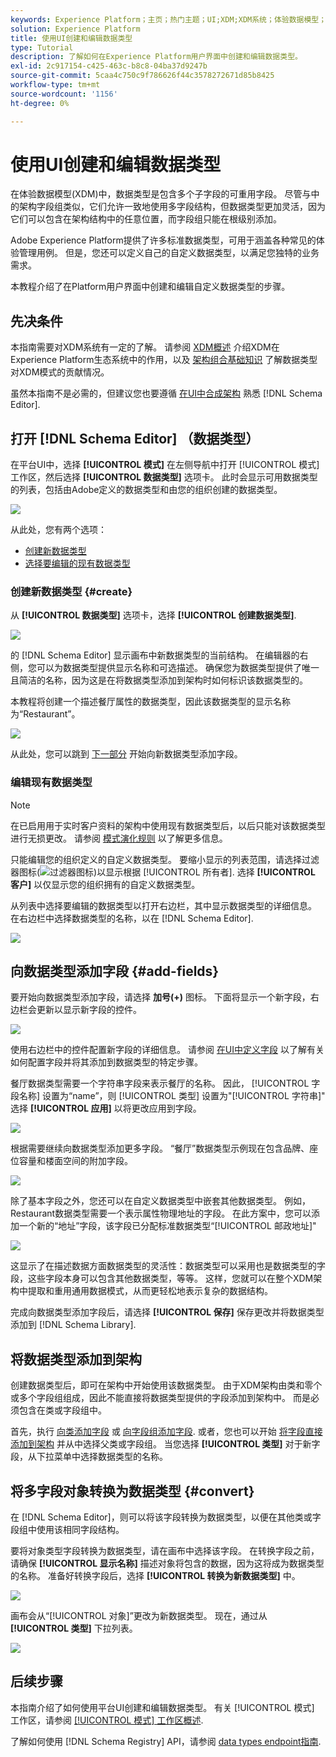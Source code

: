 ```yaml
---
keywords: Experience Platform；主页；热门主题；UI;XDM;XDM系统；体验数据模型；体验数据模型；数据模型；数据模型；架构注册；架构注册；架构；架构；架构；架构；创建；数据类型；数据类型；
solution: Experience Platform
title: 使用UI创建和编辑数据类型
type: Tutorial
description: 了解如何在Experience Platform用户界面中创建和编辑数据类型。
exl-id: 2c917154-c425-463c-b8c8-04ba37d9247b
source-git-commit: 5caa4c750c9f786626f44c3578272671d85b8425
workflow-type: tm+mt
source-wordcount: '1156'
ht-degree: 0%

---
```


# 使用UI创建和编辑数据类型

在体验数据模型(XDM)中，数据类型是包含多个子字段的可重用字段。 尽管与中的架构字段组类似，它们允许一致地使用多字段结构，但数据类型更加灵活，因为它们可以包含在架构结构中的任意位置，而字段组只能在根级别添加。

Adobe Experience Platform提供了许多标准数据类型，可用于涵盖各种常见的体验管理用例。 但是，您还可以定义自己的自定义数据类型，以满足您独特的业务需求。

本教程介绍了在Platform用户界面中创建和编辑自定义数据类型的步骤。

## 先决条件

本指南需要对XDM系统有一定的了解。 请参阅 [XDM概述](../../home.md) 介绍XDM在Experience Platform生态系统中的作用，以及 [架构组合基础知识](../../schema/composition.md) 了解数据类型对XDM模式的贡献情况。

虽然本指南不是必需的，但建议您也要遵循 [在UI中合成架构](../../tutorials/create-schema-ui.md) 熟悉 [!DNL Schema Editor].

## 打开 [!DNL Schema Editor] （数据类型）

在平台UI中，选择 **[!UICONTROL 模式]** 在左侧导航中打开 [!UICONTROL 模式] 工作区，然后选择 **[!UICONTROL 数据类型]** 选项卡。 此时会显示可用数据类型的列表，包括由Adobe定义的数据类型和由您的组织创建的数据类型。

![](../../images/ui/resources/data-types/data-types-tab.png)

从此处，您有两个选项：

- [创建新数据类型](#create)
- [选择要编辑的现有数据类型](#edit)

### 创建新数据类型 {#create}

从 **[!UICONTROL 数据类型]** 选项卡，选择 **[!UICONTROL 创建数据类型]**.

![](../../images/ui/resources/data-types/create.png)

的 [!DNL Schema Editor] 显示画布中新数据类型的当前结构。 在编辑器的右侧，您可以为数据类型提供显示名称和可选描述。 确保您为数据类型提供了唯一且简洁的名称，因为这是在将数据类型添加到架构时如何标识该数据类型的。

本教程将创建一个描述餐厅属性的数据类型，因此该数据类型的显示名称为“Restaurant”。

![](../../images/ui/resources/data-types/data-type-properties.png)

从此处，您可以跳到 [下一部分](#add-fields) 开始向新数据类型添加字段。

### 编辑现有数据类型

>[!NOTE]
>
>在已启用用于实时客户资料的架构中使用现有数据类型后，以后只能对该数据类型进行无损更改。 请参阅 [模式演化规则](../../schema/composition.md#evolution) 以了解更多信息。

只能编辑您的组织定义的自定义数据类型。 要缩小显示的列表范围，请选择过滤器图标(![过滤器图标](../../images/ui/resources/data-types/filter.png))以显示根据 [!UICONTROL 所有者]. 选择 **[!UICONTROL 客户]** 以仅显示您的组织拥有的自定义数据类型。

从列表中选择要编辑的数据类型以打开右边栏，其中显示数据类型的详细信息。 在右边栏中选择数据类型的名称，以在 [!DNL Schema Editor].

![](../../images/ui/resources/data-types/edit.png)

## 向数据类型添加字段 {#add-fields}

要开始向数据类型添加字段，请选择 **加号(+)** 图标。 下面将显示一个新字段，右边栏会更新以显示新字段的控件。

![](../../images/ui/resources/data-types/new-field.png)

使用右边栏中的控件配置新字段的详细信息。 请参阅 [在UI中定义字段](../fields/overview.md#define) 以了解有关如何配置字段并将其添加到数据类型的特定步骤。

餐厅数据类型需要一个字符串字段来表示餐厅的名称。 因此， [!UICONTROL 字段名称] 设置为“name”，则 [!UICONTROL 类型] 设置为&quot;[!UICONTROL 字符串]&quot; 选择 **[!UICONTROL 应用]** 以将更改应用到字段。

![](../../images/ui/resources/data-types/name-field.png)

根据需要继续向数据类型添加更多字段。 “餐厅”数据类型示例现在包含品牌、座位容量和楼面空间的附加字段。

![](../../images/ui/resources/data-types/more-fields.png)

除了基本字段之外，您还可以在自定义数据类型中嵌套其他数据类型。 例如，Restaurant数据类型需要一个表示属性物理地址的字段。 在此方案中，您可以添加一个新的“地址”字段，该字段已分配标准数据类型“[!UICONTROL 邮政地址]&quot;

![](../../images/ui/resources/data-types/address-field.png)

这显示了在描述数据方面数据类型的灵活性：数据类型可以采用也是数据类型的字段，这些字段本身可以包含其他数据类型，等等。 这样，您就可以在整个XDM架构中提取和重用通用数据模式，从而更轻松地表示复杂的数据结构。

完成向数据类型添加字段后，请选择 **[!UICONTROL 保存]** 保存更改并将数据类型添加到 [!DNL Schema Library].

## 将数据类型添加到架构

创建数据类型后，即可在架构中开始使用该数据类型。 由于XDM架构由类和零个或多个字段组组成，因此不能直接将数据类型提供的字段添加到架构中。 而是必须包含在类或字段组中。

首先，执行 [向类添加字段](./classes.md#add-fields) 或 [向字段组添加字段](./field-groups.md#add-fields). 或者，您也可以开始 [将字段直接添加到架构](./schemas.md#add-individual-fields) 并从中选择父类或字段组。 当您选择 **[!UICONTROL 类型]** 对于新字段，从下拉菜单中选择数据类型的名称。

## 将多字段对象转换为数据类型 {#convert}

在 [!DNL Schema Editor]，则可以将该字段转换为数据类型，以便在其他类或字段组中使用该相同字段结构。

要将对象类型字段转换为数据类型，请在画布中选择该字段。 在转换字段之前，请确保 **[!UICONTROL 显示名称]** 描述对象将包含的数据，因为这将成为数据类型的名称。 准备好转换字段后，选择 **[!UICONTROL 转换为新数据类型]** 中。

![](../../images/ui/resources/data-types/convert-object.png)

画布会从“[!UICONTROL 对象]”更改为新数据类型。 现在，通过从 **[!UICONTROL 类型]** 下拉列表。

![](../../images/ui/resources/data-types/converted.png)

## 后续步骤

本指南介绍了如何使用平台UI创建和编辑数据类型。 有关 [!UICONTROL 模式] 工作区，请参阅 [[!UICONTROL 模式] 工作区概述](../overview.md).

了解如何使用 [!DNL Schema Registry] API，请参阅 [data types endpoint指南](../../api/data-types.md).
